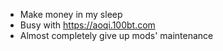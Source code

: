 - Make money in my sleep
- Busy with https://aoqi.100bt.com
- Almost completely give up mods' maintenance
